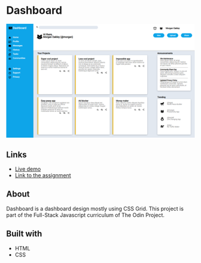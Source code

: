 # Dashboard
<img src="images/screenshot.png">

## Links
* <a href="https://rawcdn.githack.com/lhtn/dashboard/06e026d9908c23e8d3e8d7e4f66343710a33c548/index.html">Live demo</a>
* <a href="https://www.theodinproject.com/lessons/node-path-intermediate-html-and-css-admin-dashboard">Link to the assignment</a>

## About
Dashboard is a dashboard design mostly using CSS Grid. This project is part of the Full-Stack Javascript curriculum of The Odin Project.

## Built with
* HTML
* CSS
